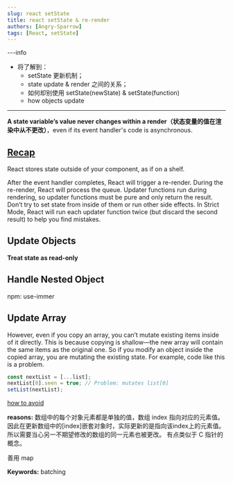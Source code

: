 ```yaml
---
slug: react setState
title: react setState & re-render
authors: [Angry-Sparrow]
tags: [React, setState]
---
```


---info
- 将了解到：
    - setState 更新机制；
    - state update & render 之间的关系；
    - 如何却别使用 setState(newState) & setState(function)
    - how objects update
---

**A state variable’s value never changes within a render（状态变量的值在渲染中从不更改）**，even if its event handler's code is asynchronous.

## [Recap](https://beta.reactjs.org/learn/state-as-a-snapshot#recap)

React stores state outside of your component, as if on a shelf.


After the event handler completes, React will trigger a re-render. During the re-render, React will process the queue. Updater functions run during rendering, so updater functions must be pure and only return the result. Don’t try to set state from inside of them or run other side effects. In Strict Mode, React will run each updater function twice (but discard the second result) to help you find mistakes.


## Update Objects

**Treat state as read-only**

## Handle Nested Object
npm: use-immer

## Update Array

However, even if you copy an array, you can’t mutate existing items inside of it directly. This is because copying is shallow—the new array will contain the same items as the original one. So if you modify an object inside the copied array, you are mutating the existing state. For example, code like this is a problem.

```js
const nextList = [...list];
nextList[0].seen = true; // Problem: mutates list[0]
setList(nextList);
```

[how to avoid](https://beta.reactjs.org/learn/updating-arrays-in-state#updating-objects-inside-arrays)

**reasons:**
数组中的每个对象元素都是单独的值，数组 index 指向对应的元素值。
因此在更新数组中的[index]嵌套对象时，实际更新的是指向该index上的元素值。
所以需要当心另一不期望修改的数组的同一元素也被更改。
有点类似于 C 指针的概念。

善用 map

**Keywords:** batching
